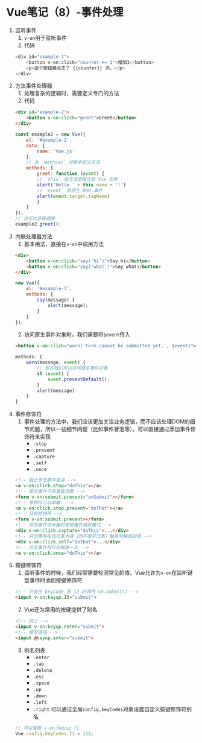 # Vue笔记（8）-事件处理

1. 监听事件
    1. ```v-on```用于监听事件
    2. 代码
    ```javascript
    <div id="example-1">
        <button v-on:click="counter += 1">增加1</button>
        <p>这个按钮被点击了 {{counter}} 次。</p>
    </div>
    ```
2. 方法事件处理器
    1. 处理复杂的逻辑时，需要定义专门的方法
    2. 代码
    ```html
    <div id="example-2">
        <button v-on:click="greet">Greet</button>
    </div>
    ```
    ```javascript
    const example2 = new Vue({
        el: '#example-2',
        data: {
            name: 'Vue.js'
        },
        // 在 `methods` 对象中定义方法
        methods: {
            greet: function (event) {
            // `this` 在方法里指当前 Vue 实例
            alert('Hello ' + this.name + '!')
            // `event` 是原生 DOM 事件
            alert(event.target.tagName)
            }
        }
    });
    // 也可以直接调用
    example2.greet();
    ```
3. 内联处理器方法
    1. 基本用法，直接在```v-on```中调用方法
    ```html
    <div>
        <button v-on:click="say('hi')">Say hi</button>
        <button v-on:click="say('what')">Say what</button>
    </div>
    ```
    ```javascript
    new Vue({
        el: '#example-3',
        methods: {
            say(message) {
                alert(message);
            }
        }
    });
    ```
    2. 访问原生事件对象时，我们需要将```$event```传入
    ```html
    <button v-on:click="warn('Form cannot be submitted yet.', $event)">Submit</button>
    ```
    ```javascript
    methods: {
        warn(message, event) {
            // 现在我们可以访问原生事件对象
            if (event) {
                event.preventDefault();
            }
            alert(message)
        }
    }
    ```
4. 事件修饰符
    1. 事件处理的方法中，我们应该更加关注业务逻辑，而不应该处理DOM的细节问题，所以一些细节问题（比如事件冒泡等），可以直接通过添加事件修饰符来实现
        * ```.stop```
        * ```.prevent```
        * ```.capture```
        * ```.self```
        * ```.once```
    ```html
    <!-- 阻止单击事件冒泡 -->
    <a v-on:click.stop="doThis"></a>
    <!-- 提交事件不再重载页面 -->
    <form v-on:submit.prevent="onSubmit"></form>
    <!-- 修饰符可以串联  -->
    <a v-on:click.stop.prevent="doThat"></a>
    <!-- 只有修饰符 -->
    <form v-on:submit.prevent></form>
    <!-- 添加事件侦听器时使用事件捕获模式 -->
    <div v-on:click.capture="doThis">...</div>
    <!-- 只当事件在该元素本身（而不是子元素）触发时触发回调 -->
    <div v-on:click.self="doThat">...</div>
    <!-- 点击事件将只会触发一次 -->
    <a v-on:click.once="doThis"></a>
    ```
5. 按键修饰符
    1. 监听事件的时候，我们经常需要检测常见的值。Vue允许为```v-on```在监听键盘事件时添加按键修饰符
    ```html
    <!-- 只有在 keyCode 是 13 时调用 vm.submit() -->
    <input v-on:keyup.13="submit">
    ```
    2. Vue还为常用的按键提供了别名
    ```html
    <!-- 同上 -->
    <input v-on:keyup.enter="submit">
    <!-- 缩写语法 -->
    <input @keyup.enter="submit">
    ```
    3. 别名列表
        * ```.enter```
        * ```.tab```
        * ```.delete```
        * ```.esc```
        * ```.space```
        * ```.up```
        * ```.down```
        * ```.left```
        * ```.right```
    可以通过全局```config.keyCodes```对象设置自定义按键修饰符别名
    ```javascript
    // 可以使用 v-on:keyup.f1
    Vue.config.keyCodes.f1 = 112;
    ```